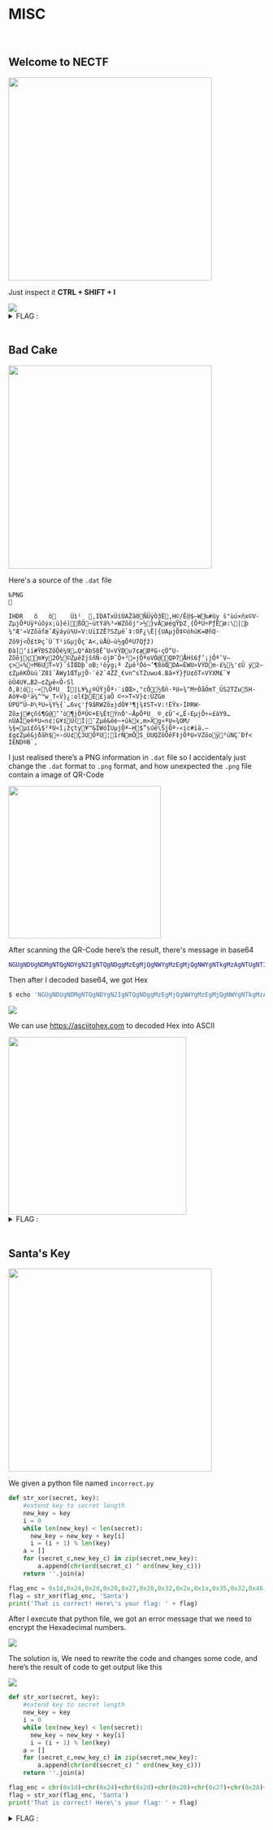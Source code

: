 # MISC

<br>

## Welcome to NECTF
<img src="../img/1.jpg" width="400">

Just inspect it <b>CTRL + SHIFT + I</b>

<img src="../img/2.jpg">

<details>
  <summary>FLAG :</summary>
  
  `NECTF{w3LC0M3_t0_N3CTF}`

</details>

<br>

## Bad Cake
<img src="../img/3.jpg" width="400">

Here's a source of the `.dat` file

```
‰PNG

   
IHDR   õ   õ    ­Úì¹  ‚IDATxÚíÚAŽã0ÑÜÿÒ3Ë‚H©/Ê@$–W‰#ûy š"ùú×ñx©V­ZµjÕªUÿºúõýx;ù}­é)ßÖ~ütÝá%³»W­Zõõj°>½}vÃøégŸþZ¸{ÕªU÷PƒËø:\|þ
¼"Æ'«V­ZõäfæˆÆÿáyù%U«V­:UïIZË?S­Zµê`‡:OF¿\Ë|{UAµjÕ‡©óhùK=ØñQ­Zõ9j<Ô£tÞçˆÚ´T¹iGµjÕç¨A<,üÅÙ—ù½gÕªU7Qƒž)
Ðà[‘iï#ŸÐS­ZõÕê¼9…Q°ÀbS8Ê˜U«VÝDu7¢æØªG›çÒ“U­Zõõjçm¥y2Ò¼©ZµêžjšñÑ-ójÞ˜Ô+³»jÕªoVÓ@QÞ7ÅHš6ƒ’¡jÕª¯V—ç>»%÷M6UT«V}˜šÎŒDþ¨oB;¹ôÿg¡ª Zµê³Õó¬’¶8öŒDÁ=ÊWU«VÝDm·£¼¼'¢Û ý2—¢ZµêKÕùú´Z8î´ÄWy1ŒTµjÕ·¨é2`4ŽŽ¸€vn^sT­Zuwu4.Bã+Ý}ƒU¢õT«VÝXM£`¥­
öÜ4U¥…B2—¢Zµê«Ô‹Sl ð‚8¦ö;-«\ÕªU_ Î|L¥¼¿®ÜŸjÕª›¨iŒŒ>‚"cÔ½ßñ·ªU«¾^M÷ÒåÖmT_ÜS2T­Zu5H-Aô¥«Ð²ä¼^™w_T«V}¿:ol€þÈ£jaÔ ©÷>T«V}¢:ÚZGm
ÚPÙ“Ü–Þ\ªU«¾Y½{`…6vç'ƒ9âRW­Zõ±jdÒ¥³¶j¾‡ST«V­:!ÉŸx‹ÍÞRW­Zõ±j#çñš¶G@’’ò¶jÕªÛ©+E¼ÊtÝnÓ'–ÅpÕªU_ ®¸¢Û¯<„Ê›EµjÕ÷«£àY9…nÚAÎe®ªU«n¢¦G¥íÚ(Í|¯Zµê&êè~+ûkx‚m>Xg¤ªU«¾OM/¼§=µi£õ¾$²ªU«î¡žçty¥™&ÍWóÌUµjÕª—H$”súê\ŠjÕª›«ic#ïä.– £g¢Zµê&jðãh$¤›óU¢Ç3UÕªU¦1rÑmÕS_ÚUQ­ZõÕêF‡jÕªU«V­Zõoÿ³üNÇ¯Ðf<    IEND®B`‚
```

I just realised there’s a PNG information in `.dat` file so I accidentaly just change the `.dat` format to `.png` format, and how unexpected the `.png` file contain a image of QR-Code

<img src="../img/4.jpg" width="300">

After scanning the QR-Code here’s the result, there's message in base64

```bash
NGUgNDUgNDMgNTQgNDYgN2IgNTQgNDggMzEgMjQgNWYgMzEgMjQgNWYgNTkgMzAgNTUgNTIgNWYgNDcgNGYgMzAgNDQgNWYgNDMgNDAgNGIgMzMgN2Q=
```

Then after I decoded base64, we got Hex

```bash
$ echo 'NGUgNDUgNDMgNTQgNDYgN2IgNTQgNDggMzEgMjQgNWYgMzEgMjQgNWYgNTkgMzAgNTUgNTIgNWYgNDcgNGYgMzAgNDQgNWYgNDMgNDAgNGIgMzMgN2Q=' | base64 -d
```

<img src="../img/5.jpg">

We can use https://asciitohex.com to decoded Hex into ASCII

<img src="../img/6.jpg" width="350">

<details>
  <summary>FLAG :</summary>
  
  `NECTF{TH1$_1$_Y0UR_GO0D_C@K3}`

</details>


<br>

## Santa's Key
<img src="../img/7.jpg" width="400">

We given a python file named `incorrect.py`

```python
def str_xor(secret, key):
    #extend key to secret length
    new_key = key
    i = 0
    while len(new_key) < len(secret):
      new_key = new_key + key[i]
      i = (i + 1) % len(key)
    a = []
    for (secret_c,new_key_c) in zip(secret,new_key):
        a.append(chr(ord(secret_c) ^ ord(new_key_c)))
    return ''.join(a)

flag_enc = 0x1d,0x24,0x2d,0x20,0x27,0x28,0x32,0x2e,0x1a,0x35,0x32,0x46,0x1d,0x2b,0xa,0x60,0x18,0x31,0x1c,0x52,0x21,0x52,0x13
flag = str_xor(flag_enc, 'Santa')
print('That is correct! Here\'s your flag: ' + flag)
```

After I execute that python file, we got an error message that we need to encrypt the Hexadecimal numbers. 

<img src="../img/8.jpg">

The solution is, We need to rewrite the code and changes some code, and here’s the result of code to get output like this

<img src="../img/9.jpg">

```python
def str_xor(secret, key):
    #extend key to secret length
    new_key = key
    i = 0
    while len(new_key) < len(secret):
      new_key = new_key + key[i]
      i = (i + 1) % len(key)
    a = []
    for (secret_c,new_key_c) in zip(secret,new_key):
        a.append(chr(ord(secret_c) ^ ord(new_key_c)))
    return ''.join(a)

flag_enc = chr(0x1d)+chr(0x24)+chr(0x2d)+chr(0x20)+chr(0x27)+chr(0x28)+chr(0x32)+chr(0x2e)+chr(0x1a)+chr(0x35)+chr(0x32)+chr(0x46)+chr(0x1d)+chr(0x2b)+chr(0xa,)+chr(0x60)+chr(0x18)+chr(0x31)+chr(0x1c)+chr(0x52)+chr(0x21)+chr(0x52)+chr(0x13)
flag = str_xor(flag_enc, 'Santa')
print('That is correct! Here\'s your flag: ' + flag)
```

<details>
  <summary>FLAG :</summary>
  
  `NECTF{S@nTa's_k3y_h3r3}`

</details>
